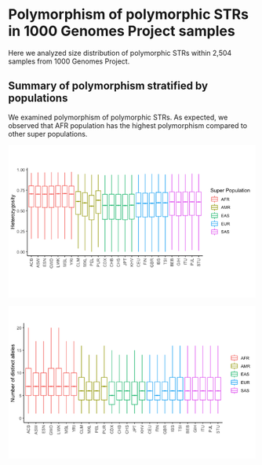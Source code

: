 # Polymorphism of polymorphic STRs in 1000 Genomes Project samples

Here we analyzed size distribution of polymorphic STRs within 2,504 samples from 1000 Genomes Project.

## Summary of polymorphism stratified by populations
We examined polymorphism of polymorphic STRs. As expected, we observed that AFR population has the highest polymorphism compared to other super populations.

![](images/polymorphic_str_heterozygosity_1kg_eh401_by_superpop.png)

![](images/polymorphic_str_numalleles_1kg_eh401_by_superpop.png)
